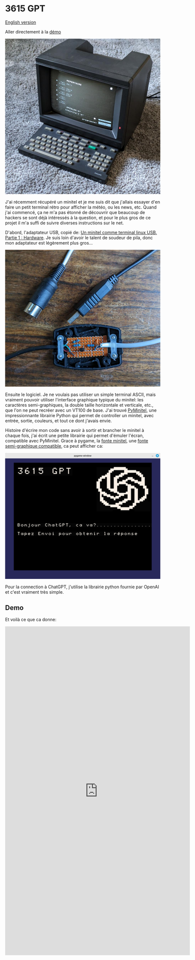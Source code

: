 # 3615 GPT

[English version](index.en.md)

Aller directement à la [démo](#demo)

<p align="center"><img src="./minitel.jpg" width="600" alt="photo d'un minitel"/></p>

J'ai récemment récupéré un minitel et je me suis dit que j'allais essayer d'en
faire un petit terminal rétro pour afficher la météo, ou les news, etc. Quand
j'ai commencé, ça ne m'a pas étonné de découvrir que beaucoup de hackers se
sont déjà intéressés à la question, et pour le plus gros de ce projet il m'a
suffi de suivre diverses instructions sur le net.

D'abord, l'adaptateur USB, copié de: [Un minitel comme terminal linux
USB. Partie 1 : Hardware](https://pila.fr/wordpress/?p=361). Je suis loin
d'avoir le talent de soudeur de pila, donc mon adaptateur est légèrement plus
gros...


<p align="center"><img src="./cable.jpg" width="600" alt="photo d'un cable usb-minitel"/></p>


Ensuite le logiciel. Je ne voulais pas utiliser un simple terminal ASCII, mais
vraiment pouvoir utiliser l'interface graphique typique du minitel: les
caractères semi-graphiques, la double taille horizontale et verticale, etc., que
l'on ne peut recréer avec un VT100 de base. J'ai trouvé
[PyMinitel](https://github.com/Zigazou/PyMinitel), une impressionnante librairie
Python qui permet de controller un minitel, avec entrée, sortie, couleurs, et
tout ce dont j'avais envie.

Histoire d'écrire mon code sans avoir à sortir et brancher le minitel à chaque
fois, j'ai écrit une petite librairie qui permet d'émuler l'écran, compatible
avec PyMinitel.  Grace à pygame, la [fonte minitel](https://github.com/Zigazou/Minitel-Canvas), une [fonte
semi-graphique compatible](https://github.com/Zigazou/Minitel-Canvas), ca peut afficher ca:


<p align="center"><img src="./emulator.png" width="600" alt="capture d'écran de l'émulateur"/></p>


Pour la connection à ChatGPT, j'utilise la librairie python fournie par OpenAI et c'est vraiment très simple.

## Demo

Et voilà ce que ca donne:

<p align="center"><iframe width="600" height="1067" src="https://www.youtube.com/embed/4mqJF_qJgYU" title="3615 GPT" frameborder="0" allow="accelerometer; autoplay; clipboard-write; encrypted-media; gyroscope; picture-in-picture; web-share" allowfullscreen></iframe></p>
